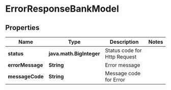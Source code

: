 

# ErrorResponseBankModel


## Properties

Name | Type | Description | Notes
------------ | ------------- | ------------- | -------------
**status** | **java.math.BigInteger** | Status code for Http Request | 
**errorMessage** | **String** | Error message | 
**messageCode** | **String** | Message code for Error | 



